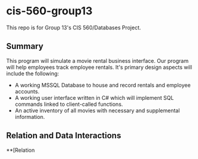 # cis-560-group13
This repo is for Group 13's CIS 560/Databases Project.

## Summary
  This program will simulate a movie rental business interface. Our program will help employees track employee rentals. 
It's primary design aspects will include the following: 
  
  * A working MSSQL Database to house and record rentals and employee accounts.
  * A working user interface written in C# which will implement SQL commands linked to client-called functions.
  * An active inventory of all movies with necessary and supplemental information. 
  
## Relation and Data Interactions
**[Relation

